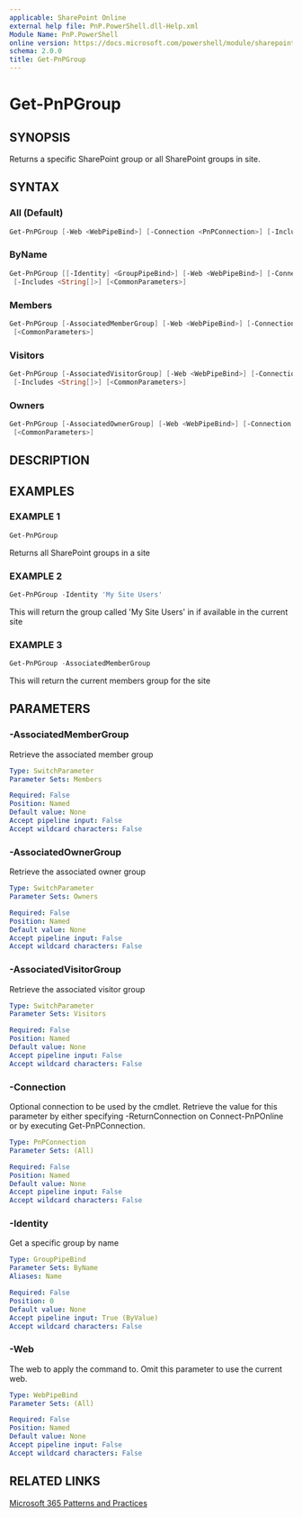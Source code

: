 ```yaml
---
applicable: SharePoint Online
external help file: PnP.PowerShell.dll-Help.xml
Module Name: PnP.PowerShell
online version: https://docs.microsoft.com/powershell/module/sharepoint-pnp/get-pnpgroup
schema: 2.0.0
title: Get-PnPGroup
---
```


# Get-PnPGroup

## SYNOPSIS
Returns a specific SharePoint group or all SharePoint groups in site.

## SYNTAX

### All (Default)
```powershell
Get-PnPGroup [-Web <WebPipeBind>] [-Connection <PnPConnection>] [-Includes <String[]>] [<CommonParameters>]
```

### ByName
```powershell
Get-PnPGroup [[-Identity] <GroupPipeBind>] [-Web <WebPipeBind>] [-Connection <PnPConnection>]
 [-Includes <String[]>] [<CommonParameters>]
```

### Members
```powershell
Get-PnPGroup [-AssociatedMemberGroup] [-Web <WebPipeBind>] [-Connection <PnPConnection>] [-Includes <String[]>]
 [<CommonParameters>]
```

### Visitors
```powershell
Get-PnPGroup [-AssociatedVisitorGroup] [-Web <WebPipeBind>] [-Connection <PnPConnection>]
 [-Includes <String[]>] [<CommonParameters>]
```

### Owners
```powershell
Get-PnPGroup [-AssociatedOwnerGroup] [-Web <WebPipeBind>] [-Connection <PnPConnection>] [-Includes <String[]>]
 [<CommonParameters>]
```

## DESCRIPTION

## EXAMPLES

### EXAMPLE 1
```powershell
Get-PnPGroup
```

Returns all SharePoint groups in a site

### EXAMPLE 2
```powershell
Get-PnPGroup -Identity 'My Site Users'
```

This will return the group called 'My Site Users' in if available in the current site

### EXAMPLE 3
```powershell
Get-PnPGroup -AssociatedMemberGroup
```

This will return the current members group for the site

## PARAMETERS

### -AssociatedMemberGroup
Retrieve the associated member group

```yaml
Type: SwitchParameter
Parameter Sets: Members

Required: False
Position: Named
Default value: None
Accept pipeline input: False
Accept wildcard characters: False
```

### -AssociatedOwnerGroup
Retrieve the associated owner group

```yaml
Type: SwitchParameter
Parameter Sets: Owners

Required: False
Position: Named
Default value: None
Accept pipeline input: False
Accept wildcard characters: False
```

### -AssociatedVisitorGroup
Retrieve the associated visitor group

```yaml
Type: SwitchParameter
Parameter Sets: Visitors

Required: False
Position: Named
Default value: None
Accept pipeline input: False
Accept wildcard characters: False
```

### -Connection
Optional connection to be used by the cmdlet. Retrieve the value for this parameter by either specifying -ReturnConnection on Connect-PnPOnline or by executing Get-PnPConnection.

```yaml
Type: PnPConnection
Parameter Sets: (All)

Required: False
Position: Named
Default value: None
Accept pipeline input: False
Accept wildcard characters: False
```

### -Identity
Get a specific group by name

```yaml
Type: GroupPipeBind
Parameter Sets: ByName
Aliases: Name

Required: False
Position: 0
Default value: None
Accept pipeline input: True (ByValue)
Accept wildcard characters: False
```

### -Web
The web to apply the command to. Omit this parameter to use the current web.

```yaml
Type: WebPipeBind
Parameter Sets: (All)

Required: False
Position: Named
Default value: None
Accept pipeline input: False
Accept wildcard characters: False
```

## RELATED LINKS

[Microsoft 365 Patterns and Practices](https://aka.ms/m365pnp)